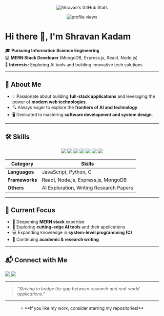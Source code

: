 <!-- Profile Banner -->
<p align="center">
  <img src="https://github-readme-stats.vercel.app/api?username=shravan-kadam&show_icons=true&theme=dark&hide_border=true&count_private=true" alt="Shravan's GitHub Stats" />
</p>

<!-- Profile Views -->
<p align="center">
  <img src="https://komarev.com/ghpvc/?username=shravan-kadam&label=Profile%20views&color=0e75b6&style=flat" alt="profile views" />
</p>

# Hi there 👋, I'm Shravan Kadam

🎓 **Pursuing Information Science Engineering**  
💻 **MERN Stack Developer** (MongoDB, Express.js, React, Node.js)  
📝 **Interests:** Exploring AI tools and building innovative tech solutions

---

## 🚀 About Me

- 💡 Passionate about building **full-stack applications** and leveraging the power of **modern web technologies**.
- 🔍 Always eager to explore the **frontiers of AI and technology**.
- 🖥 Dedicated to mastering **software development and system design**.

---

## 🛠️ Skills

<p align="center">
  <img src="https://img.shields.io/badge/JavaScript-F7DF1E?style=for-the-badge&logo=javascript&logoColor=black" />
  <img src="https://img.shields.io/badge/React-20232A?style=for-the-badge&logo=react&logoColor=61DAFB" />
  <img src="https://img.shields.io/badge/Node.js-339933?style=for-the-badge&logo=nodedotjs&logoColor=white" />
  <img src="https://img.shields.io/badge/Express.js-000000?style=for-the-badge&logo=express&logoColor=white" />
  <img src="https://img.shields.io/badge/MongoDB-47A248?style=for-the-badge&logo=mongodb&logoColor=white" />
  <img src="https://img.shields.io/badge/Python-3776AB?style=for-the-badge&logo=python&logoColor=white" />
  <img src="https://img.shields.io/badge/C-00599C?style=for-the-badge&logo=c&logoColor=white" />
</p>

| Category       | Skills |
|----------------|--------|
| **Languages**  | JavaScript, Python, C |
| **Frameworks** | React, Node.js, Express.js, MongoDB |
| **Others**     | AI Exploration, Writing Research Papers |

---

## 🌱 Current Focus

- 🚀 Deepening **MERN stack** expertise  
- 🤖 Exploring **cutting-edge AI tools** and their applications  
- 💻 Expanding knowledge in **system-level programming (C)**  
- 📝 Continuing **academic & research writing**  

---

## 📬 Connect with Me

<p align="left">
<a href="https://www.linkedin.com/in/shravan-kadam-42a7732a2" target="_blank">
  <img src="https://img.shields.io/badge/LinkedIn-%230077B5.svg?&style=for-the-badge&logo=linkedin&logoColor=white" />
</a>
<a href="https://www.instagram.com/shra_vansk" target="_blank">
  <img src="https://img.shields.io/badge/Instagram-%23E4405F.svg?&style=for-the-badge&logo=instagram&logoColor=white" />
</a>
</p>

---

> *“Striving to bridge the gap between research and real-world applications.”*

---

<p align="center">
  ⭐ **If you like my work, consider starring my repositories!**
</p>
